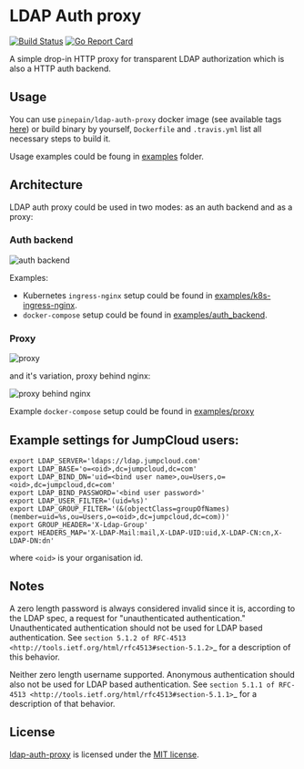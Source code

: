 # LDAP Auth proxy

[![Build Status](https://api.travis-ci.org/pinepain/ldap-auth-proxy.svg?branch=master)](https://travis-ci.org/pinepain/ldap-auth-proxy)
[![Go Report Card](https://goreportcard.com/badge/github.com/pinepain/ldap-auth-proxy)](https://goreportcard.com/report/github.com/pinepain/ldap-auth-proxy)

A simple drop-in HTTP proxy for transparent LDAP authorization which is also a HTTP auth backend.

## Usage

You can use `pinepain/ldap-auth-proxy` docker image (see available tags [here](https://hub.docker.com/r/pinepain/ldap-auth-proxy/tags/))
or build binary by yourself, `Dockerfile` and `.travis.yml` list all necessary steps to build it.

Usage examples could be foung in [examples](./examples) folder.

## Architecture

LDAP auth proxy could be used in two modes: as an auth backend and as a proxy:

### Auth backend

![auth backend](https://user-images.githubusercontent.com/2185793/38117476-e3a456dc-33bd-11e8-927d-ef68a9a863d7.png)

Examples:
  - Kubernetes `ingress-nginx` setup could be found in [examples/k8s-ingress-nginx](./examples/k8s-ingress-nginx).
  - `docker-compose` setup could be found in [examples/auth_backend](./examples/auth_backend).

### Proxy

![proxy](https://user-images.githubusercontent.com/2185793/38117475-e384e496-33bd-11e8-9959-fbef372ea06a.png)

and it's variation, proxy behind nginx:

![proxy behind nginx](https://user-images.githubusercontent.com/2185793/38117474-e367794c-33bd-11e8-86a4-1b16d9fa6e4b.png)

Example `docker-compose` setup could be found in [examples/proxy](./examples/proxy)

## Example settings for JumpCloud users:

    export LDAP_SERVER='ldaps://ldap.jumpcloud.com'
    export LDAP_BASE='o=<oid>,dc=jumpcloud,dc=com'
    export LDAP_BIND_DN='uid=<bind user name>,ou=Users,o=<oid>,dc=jumpcloud,dc=com'
    export LDAP_BIND_PASSWORD='<bind user password>'
    export LDAP_USER_FILTER='(uid=%s)'
    export LDAP_GROUP_FILTER='(&(objectClass=groupOfNames)(member=uid=%s,ou=Users,o=<oid>,dc=jumpcloud,dc=com))'
    export GROUP_HEADER='X-Ldap-Group'
    export HEADERS_MAP='X-LDAP-Mail:mail,X-LDAP-UID:uid,X-LDAP-CN:cn,X-LDAP-DN:dn'

where `<oid>` is your organisation id.


## Notes

A zero length password is always considered invalid since it is, according to the LDAP spec, a request for
"unauthenticated authentication." Unauthenticated authentication should not be used for LDAP based authentication.
See `section 5.1.2 of RFC-4513 <http://tools.ietf.org/html/rfc4513#section-5.1.2>`_ for a description of this behavior.

Neither zero length username supported. Anonymous authentication should also not be used for LDAP based authentication.
See `section 5.1.1 of RFC-4513 <http://tools.ietf.org/html/rfc4513#section-5.1.1>`_ for a description of that behavior.


## License

[ldap-auth-proxy](https://github.com/pinepain/ldap-auth-proxy) is licensed under the [MIT license](http://opensource.org/licenses/MIT).
